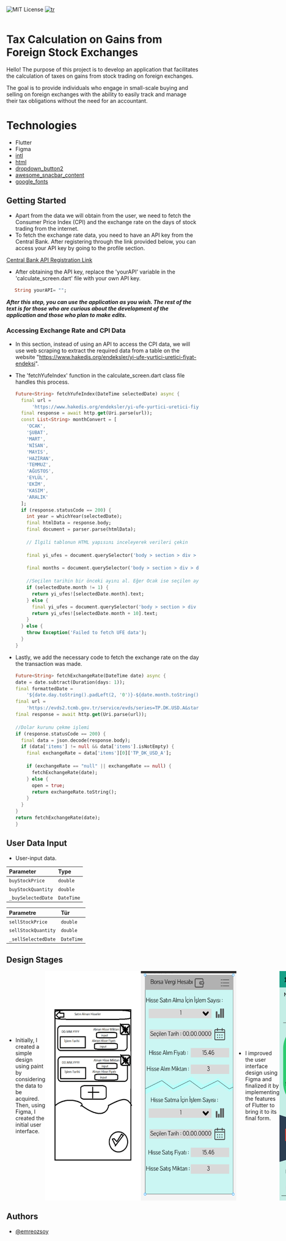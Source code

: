 <div style="display:flex; justify-content: space-between; align-items: center;">
   
 ![MIT License](https://img.shields.io/badge/License-MIT-green.svg) [![tr](https://img.shields.io/badge/lang-tr-red.svg)](https://github.com/emreozsoy/flutter-foreign-stock-tax-calculator/blob/main/README.tr.md)

</div>


# Tax Calculation on Gains from Foreign Stock Exchanges

Hello! The purpose of this project is to develop an application that facilitates the calculation of taxes on gains from stock trading on foreign exchanges. 

The goal is to provide individuals who engage in small-scale buying and selling on foreign exchanges with the ability to easily track and manage their tax obligations without the need for an accountant.

# Technologies

- Flutter
- Figma
- [intl](https://pub.dev/packages/intl)
- [html](https://pub.dev/packages/html/install)
- [dropdown_button2](https://pub.dev/packages/dropdown_button2)
- [awesome_snacbar_content](https://pub.dev/packages/awesome_snackbar_content)
- [google_fonts](https://pub.dev/packages/google_fonts)

## Getting Started
- Apart from the data we will obtain from the user, we need to fetch the Consumer Price Index (CPI) and the exchange rate on the days of stock trading from the internet.
- To fetch the exchange rate data, you need to have an API key from the Central Bank. After registering through the link provided below, you can access your API key by going to the profile section.

[Central Bank API Registration Link](https://evds2.tcmb.gov.tr/index.php?/evds/login) 

- After obtaining the API key, replace the 'yourAPI' variable in the 'calculate_screen.dart' file with your own API key.

```dart
   String yourAPI= "";
```

 ***After this step, you can use the application as you wish. The rest of the text is for those who are curious about the development of the application and those who plan to make edits.***

### Accessing Exchange Rate and CPI Data

- In this section, instead of using an API to access the CPI data, we will use web scraping to extract the required data from a table on the website "https://www.hakedis.org/endeksler/yi-ufe-yurtici-uretici-fiyat-endeksi".
- The 'fetchYufeIndex' function in the calculate_screen.dart class file handles this process.
  
  ```dart
  Future<String> fetchYufeIndex(DateTime selectedDate) async {
    final url =
        'https://www.hakedis.org/endeksler/yi-ufe-yurtici-uretici-fiyat-endeksi';
    final response = await http.get(Uri.parse(url));
    const List<String> monthConvert = [
      'OCAK',
      'ŞUBAT',
      'MART',
      'NİSAN',
      'MAYIS',
      'HAZİRAN',
      'TEMMUZ',
      'AĞUSTOS',
      'EYLÜL',
      'EKİM',
      'KASIM',
      'ARALIK'
    ];
    if (response.statusCode == 200) {
      int year = whichYear(selectedDate);
      final htmlData = response.body;
      final document = parser.parse(htmlData);

      // İlgili tablonun HTML yapısını inceleyerek verileri çekin

      final yi_ufes = document.querySelector('body > section > div > div > div > div > table > tbody > tr:nth-child($year)')?.children;

      final months = document.querySelector('body > section > div > div > div > div > table > thead > tr')?.children;

      //Seçilen tarihin bir önceki ayını al. Eğer Ocak ise seçilen ay, Geçen yılın 12. ayını al
      if (selectedDate.month != 1) {
        return yi_ufes![selectedDate.month].text;
      } else {
        final yi_ufes = document.querySelector('body > section > div > div > div > div > table > tbody > tr:nth-child(${year - 1})')?.children;
        return yi_ufes![selectedDate.month + 10].text;
      }
    } else {
      throw Exception('Failed to fetch UFE data');
    }
  }
  ```
- Lastly, we add the necessary code to fetch the exchange rate on the day the transaction was made.

    ```dart
  Future<String> fetchExchangeRate(DateTime date) async {
    date = date.subtract(Duration(days: 1));
    final formattedDate =
        '${date.day.toString().padLeft(2, '0')}-${date.month.toString().padLeft(2, '0')}-${date.year}';
    final url =
        'https://evds2.tcmb.gov.tr/service/evds/series=TP.DK.USD.A&startDate=$formattedDate&endDate=$formattedDate&type=json&key=${yourAPI}';
    final response = await http.get(Uri.parse(url));

    //Dolar kurunu çekme işlemi
    if (response.statusCode == 200) {
      final data = json.decode(response.body);
      if (data['items'] != null && data['items'].isNotEmpty) {
        final exchangeRate = data['items'][0]['TP_DK_USD_A'];

        if (exchangeRate == "null" || exchangeRate == null) {
          fetchExchangeRate(date);
        } else {
          open = true;
          return exchangeRate.toString();
        }
      }
    }
    return fetchExchangeRate(date);
  }
    ```

##  User Data Input

- User-input data.

| Parameter | Type     |   
| :-------- | :------- | 
| `buyStockPrice`      | `double` |
| `buyStockQuantity`      | `double` |
| `_buySelectedDate`      | `DateTime` |

| Parametre | Tür     |   
| :-------- | :------- | 
| `sellStockPrice`      | `double` |
| `sellStockQuantity`      | `double` |
| `_sellSelectedDate`      | `DateTime` |

## Design Stages

<div style="display:flex; justify-content: space-between; align-items: center;">
  
- Initially, I created a simple design using paint by considering the data to be acquired. Then, using Figma, I created the initial user interface.
<img src="https://github.com/emreozsoy/flutter-foreign-stock-tax-calculator/blob/main/Design_number0_tr_page.png" alt="Text" width="250" height="600">
 <img src="https://github.com/emreozsoy/flutter-foreign-stock-tax-calculator/blob/main/Design_number1_tr_page.png" alt="alt text" width="250" height="600">

- I improved the user interface design using Figma and finalized it by implementing the features of Flutter to bring it to its final form.
<img src="https://github.com/emreozsoy/flutter-foreign-stock-tax-calculator/blob/main/Design_number2_en_page.jpg" alt="alt text" width="250" height="600">
<img src="https://github.com/emreozsoy/flutter-foreign-stock-tax-calculator/blob/main/Design_number3_tr_page.png" alt="alt text" width="250" height="600">
</div>

## Authors

- [@emreozsoy](https://www.github.com/emreozsoy)



